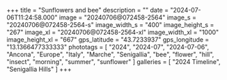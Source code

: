 +++
title = "Sunflowers and bee"
description = ""
date = "2024-07-06T11:24:58.000"
image = "20240706@072458-2564"
image_s = "20240706@072458-2564-s"
image_width_s = "400"
image_height_s = "267"
image_xl = "20240706@072458-2564-xl"
image_width_xl = "1000"
image_height_xl = "667"
gps_latitude = "43.7233937"
gps_longitude = "13.1366477333333"
phototags = [ "2024", "2024-07", "2024-07-06", "Ancona", "Europe", "Italy", "Marche", "Senigallia", "bee", "flower", "hill", "insect", "morning", "summer", "sunflower" ]
galleries = [ "2024 Timeline", "Senigallia Hills" ]
+++
